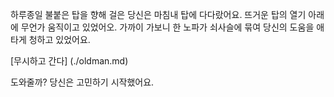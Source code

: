 하루종일 불붙은 탑을 향해 걸은 당신은 마침내 탑에 다다랐어요.
뜨거운 탑의 열기 아래에 무언가 움직이고 있었어오.
가까이 가보니 한 노파가 쇠사슬에 묶여 당신의 도움을 애타게 청하고 있었어요.


[무시하고 간다] (./oldman.md)

도와줄까? 당신은 고민하기 시작했어요.
